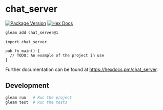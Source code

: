 # chat_server

[![Package Version](https://img.shields.io/hexpm/v/chat_server)](https://hex.pm/packages/chat_server)
[![Hex Docs](https://img.shields.io/badge/hex-docs-ffaff3)](https://hexdocs.pm/chat_server/)

```sh
gleam add chat_server@1
```
```gleam
import chat_server

pub fn main() {
  // TODO: An example of the project in use
}
```

Further documentation can be found at <https://hexdocs.pm/chat_server>.

## Development

```sh
gleam run   # Run the project
gleam test  # Run the tests
```
